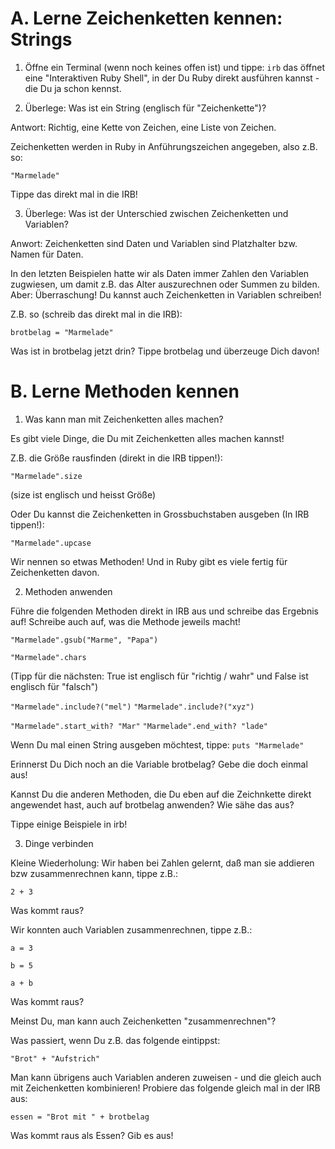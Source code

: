 # A. Lerne Zeichenketten kennen: Strings

1. Öffne ein Terminal (wenn noch keines offen ist) und tippe:
   `irb`
   das öffnet eine "Interaktiven Ruby Shell", in der Du Ruby direkt ausführen kannst - die Du ja schon kennst.

2. Überlege: Was ist ein String (englisch für "Zeichenkette")?

Antwort: Richtig, eine Kette von Zeichen, eine Liste von Zeichen.

Zeichenketten werden in Ruby in Anführungszeichen angegeben, also z.B. so:

`"Marmelade"`

Tippe das direkt mal in die IRB!

3. Überlege: Was ist der Unterschied zwischen Zeichenketten und Variablen?

Anwort: Zeichenketten sind Daten und Variablen sind Platzhalter bzw. Namen für Daten.

In den letzten Beispielen hatte wir als Daten immer Zahlen den Variablen zugwiesen, um damit z.B. das Alter auszurechnen oder Summen zu bilden. Aber: Überraschung! Du kannst auch Zeichenketten in Variablen schreiben!

Z.B. so (schreib das direkt mal in die IRB):

`brotbelag = "Marmelade"`

Was ist in brotbelag jetzt drin? Tippe brotbelag und überzeuge Dich davon!

# B. Lerne Methoden kennen

1. Was kann man mit Zeichenketten alles machen?

Es gibt viele Dinge, die Du mit Zeichenketten alles machen kannst!

Z.B. die Größe rausfinden (direkt in die IRB tippen!):

`"Marmelade".size`

(size ist englisch und heisst Größe)

Oder Du kannst die Zeichenketten in Grossbuchstaben ausgeben (In IRB tippen!):

`"Marmelade".upcase`

Wir nennen so etwas Methoden! Und in Ruby gibt es viele fertig für Zeichenketten davon.

2. Methoden anwenden

Führe die folgenden Methoden direkt in IRB aus und schreibe das Ergebnis auf!
Schreibe auch auf, was die Methode jeweils macht!

`"Marmelade".gsub("Marme", "Papa")`

`"Marmelade".chars`

(Tipp für die nächsten: True ist englisch für "richtig / wahr" und False ist englisch für "falsch")

`"Marmelade".include?("mel")`
`"Marmelade".include?("xyz")`

`"Marmelade".start_with? "Mar"`
`"Marmelade".end_with? "lade"`

Wenn Du mal einen String ausgeben möchtest, tippe:
`puts "Marmelade"`

Erinnerst Du Dich noch an die Variable brotbelag?
Gebe die doch einmal aus!

Kannst Du die anderen Methoden, die Du eben auf die Zeichnkette direkt angewendet hast, auch auf brotbelag anwenden? Wie sähe das aus?

Tippe einige Beispiele in irb!

3. Dinge verbinden

Kleine Wiederholung:
Wir haben bei Zahlen gelernt, daß man sie addieren bzw zusammenrechnen kann, tippe z.B.:

`2 + 3`

Was kommt raus?

Wir konnten auch Variablen zusammenrechnen, tippe z.B.:

`a = 3`

`b = 5`

`a + b`

Was kommt raus?

Meinst Du, man kann auch Zeichenketten "zusammenrechnen"?

Was passiert, wenn Du z.B. das folgende eintippst:

`"Brot" + "Aufstrich"`

Man kann übrigens auch Variablen anderen zuweisen - und die gleich auch mit Zeichenketten kombinieren!
Probiere das folgende gleich mal in der IRB aus:

`essen = "Brot mit " + brotbelag`

Was kommt raus als Essen?
Gib es aus!
